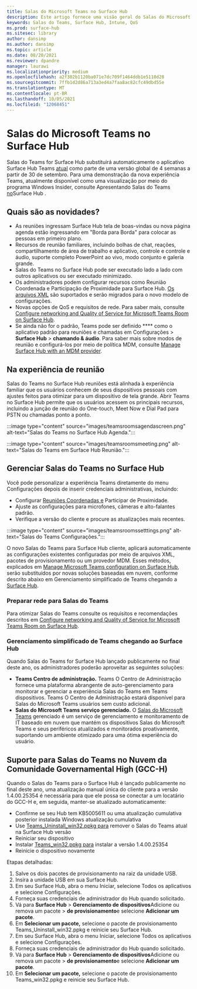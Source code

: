 ```yaml
---
title: Salas do Microsoft Teams no Surface Hub
description: Este artigo fornece uma visão geral do Salas do Microsoft Teams no Surface Hub.
keywords: Salas do Teams, Surface Hub, Intune, QoS
ms.prod: surface-hub
ms.sitesec: library
author: dansimp
ms.author: dansimp
ms.topic: article
ms.date: 08/20/2021
ms.reviewer: dpandre
manager: laurawi
ms.localizationpriority: medium
ms.openlocfilehash: a2f382b1120ba071e7dc709f1464ddb1e5118d28
ms.sourcegitcommit: 7ffb1d2d86a713a3ed4a7faa8ac82cfc49dbd55e
ms.translationtype: MT
ms.contentlocale: pt-BR
ms.lasthandoff: 10/05/2021
ms.locfileid: "12068451"
---
```

# <a name="microsoft-teams-rooms-on-surface-hub"></a>Salas do Microsoft Teams no Surface Hub

Salas do Teams for Surface Hub substituirá automaticamente o aplicativo Surface Hub Teams [atual](hub-teams-app.md) como parte de uma versão global de 4 semanas a partir de 30 de setembro. Para uma demonstração da nova experiência Teams, atualmente disponível como uma visualização por meio do programa Windows Insider, consulte Apresentando Salas do Teams [no](https://techcommunity.microsoft.com/t5/surface-it-pro-blog/introducing-teams-rooms-on-surface-hub/ba-p/2118373)Surface Hub .

## <a name="whats-new"></a>Quais são as novidades?

- As reuniões ingressam Surface Hub tela de boas-vindas ou nova página agenda estão ingressando em "Borda para Borda" para colocar as pessoas em primeiro plano.
- Recursos de reunião familiares, incluindo bolhas de chat, reações, compartilhamento de área de trabalho e aplicativo, controle e controle e áudio, suporte completo PowerPoint ao vivo, modo conjunto e galeria grande.
- Salas do Teams no Surface Hub pode ser executado lado a lado com outros aplicativos ou ser executado minimizado.
- Os administradores podem configurar recursos como Reunião Coordenada e Participação de Proximidade para Surface Hub. [Os arquivos XML](/microsoftteams/rooms/surface-hub-manage-config#teams-configuration-file-syntax) são suportados e serão migrados para o novo modelo de configurações.
- Novas opções de QoS e requisitos de rede. Para saber mais, consulte [Configure networking and Quality of Service for Microsoft Teams Room on Surface Hub](surface-hub-teams-rooms-networking.md).
- Se ainda não for o padrão, Teams pode ser definido **** como o aplicativo padrão para reuniões e chamadas em Configurações  >  **Surface Hub**  >  **chamando & áudio**. Para saber mais sobre modos de reunião e configurá-los por meio de política MDM, consulte [Manage Surface Hub with an MDM provider](manage-settings-with-mdm-for-surface-hub.md#changing-default-app-for-meetings--calls).

## <a name="in-meeting-experience"></a>Na experiência de reunião

Salas do Teams no Surface Hub reuniões está alinhada à experiência familiar que os usuários conhecem de seus dispositivos pessoais com ajustes feitos para otimizar para um dispositivo de tela grande. Abrir Teams no Surface Hub permite que os usuários acessem os principais recursos, incluindo a junção de reunião do One-touch, Meet Now e Dial Pad para PSTN ou chamadas ponto a ponto.

:::image type="content" source="images/teamsroomsagendascreen.png" alt-text="Salas do Teams no Surface Hub Agenda.":::

:::image type="content" source="images/teamsroomsmeeting.png" alt-text="Salas do Teams em Surface Hub Reunião.":::

## <a name="manage-teams-rooms-on-surface-hub"></a>Gerenciar Salas do Teams no Surface Hub

 Você pode personalizar a experiência Teams diretamente do menu Configurações depois de inserir credenciais administrativas, incluindo:

- Configurar [Reuniões Coordenadas e](/microsoftteams/rooms/coordinated-meetings) Participar de Proximidade.
- Ajuste as configurações para microfones, câmeras e alto-falantes padrão.
- Verifique a versão do cliente e procure as atualizações mais recentes.

:::image type="content" source="images/teamsroomssetttings.png" alt-text="Salas do Teams Configurações.":::

O novo Salas do Teams para Surface Hub cliente, aplicará automaticamente as configurações existentes configuradas por meio de arquivos XML, pacotes de provisionamento ou um provedor MDM. Esses métodos, explicados em [Manage Microsoft Teams configuration on Surface Hub](/microsoftteams/rooms/surface-hub-manage-config), serão substituídos por novas soluções baseadas em nuvem, conforme descrito abaixo em Gerenciamento simplificado de Teams chegando a [Surface Hub](#simplified-management-of-teams-coming-to-surface-hub).

### <a name="prepare-networking-for-teams-rooms"></a>Preparar rede para Salas do Teams

Para otimizar Salas do Teams consulte os requisitos e recomendações descritos em [Configure networking and Quality of Service for Microsoft Teams Room on Surface Hub](surface-hub-teams-rooms-networking.md).

### <a name="simplified-management-of-teams-coming-to-surface-hub"></a>Gerenciamento simplificado de Teams chegando ao Surface Hub

Quando Salas do Teams for Surface Hub lançado publicamente no final deste ano, os administradores poderão aproveitar as seguintes soluções:

- **Teams Centro de administração.** Teams O Centro de Administração fornece uma plataforma abrangente de auto-gerenciamento para monitorar e gerenciar a experiência Salas do Teams em Teams dispositivos. Teams O Centro de Administração estará disponível para Salas do Microsoft Teams usuários sem custo adicional.
- **Salas do Microsoft Teams serviço gerenciado.** O [Salas do Microsoft Teams](/microsoftteams/rooms/microsoft-teams-rooms-premium) gerenciado é um serviço de gerenciamento e monitoramento de IT baseado em nuvem que mantém os dispositivos Salas do Microsoft Teams e seus periféricos atualizados e monitorados proativamente, suportando um ambiente otimizado para uma ótima experiência do usuário.


## <a name="support-for-teams-rooms-in-government-community-cloud-high-gcc-h"></a>Suporte para Salas do Teams no Nuvem da Comunidade Governamental High (GCC-H)

Quando o Salas do Teams para o Surface Hub é lançado publicamente no final deste ano, uma atualização manual única do cliente para a versão 1.4.00.25354 é necessária para que ele possa se conectar a um locatário do GCC-H e, em seguida, manter-se atualizado automaticamente:

 - Confirme se seu Hub tem KB5005611 ou uma atualização cumulativa posterior instalada Windows atualização cumulativa
 - Use [Teams_Uninstall_win32.ppkg para](https://download.microsoft.com/download/8/3/F/83FD5089-D14E-42E3-AF7C-6FC36F80D347/Teams_Uninstall_Win32.ppkg) remover o Salas do Teams atual na Surface Hub versão
 - Reiniciar seu dispositivo
 - Instalar [Teams_win32.ppkg para](https://download.microsoft.com/download/8/3/F/83FD5089-D14E-42E3-AF7C-6FC36F80D347/Teams_Win32.ppkg) instalar a versão 1.4.00.25354
 - Reinicie o dispositivo novamente

Etapas detalhadas:

1. Salve os dois pacotes de provisionamento na raiz da unidade USB.
2.  Insira a unidade USB em sua Surface Hub.
3.  Em seu Surface Hub, abra o menu Iniciar, selecione Todos os aplicativos e selecione Configurações.
4.  Forneça suas credenciais de administrador do Hub quando solicitado.
5.  Vá para **Surface Hub**  >  **Gerenciamento de dispositivos**Adicione ou remova um pacote  >  **de provisionamento**e selecione **Adicionar um pacote**.
6.  Em **Selecionar um pacote,** selecione o pacote de provisionamento Teams_Uninstall_win32.ppkg e reinicie seu Surface Hub.
7.  Em seu Surface Hub, abra o menu Iniciar, selecione Todos os aplicativos e selecione Configurações.
8.  Forneça suas credenciais de administrador do Hub quando solicitado.
9.  Vá para **Surface Hub**  >  **Gerenciamento de dispositivos**Adicione ou remova um pacote  >  **de provisionamento**e selecione **Adicionar um pacote**.
10. Em **Selecionar um pacote,** selecione o pacote de provisionamento Teams_win32.ppkg e reinicie seu Surface Hub.
